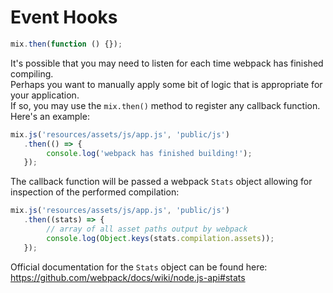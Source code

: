# Event Hooks

```js
mix.then(function () {});
```

It's possible that you may need to listen for each time webpack has finished compiling.  
Perhaps you want to manually apply some bit of logic that is appropriate for your application.  
If so, you may use the `mix.then()` method to register any callback function. Here's an example:

```js
mix.js('resources/assets/js/app.js', 'public/js')
   .then(() => {
        console.log('webpack has finished building!');
   });
```

The callback function will be passed a webpack `Stats` object allowing for inspection of the performed compilation:

```js
mix.js('resources/assets/js/app.js', 'public/js')
   .then((stats) => {
        // array of all asset paths output by webpack
        console.log(Object.keys(stats.compilation.assets));
   });
```

Official documentation for the `Stats` object can be found here: https://github.com/webpack/docs/wiki/node.js-api#stats
